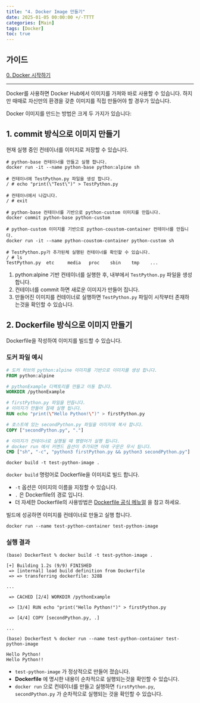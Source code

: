 ```yaml
---
title: "4. Docker Image 만들기"
date: 2025-01-05 00:00:00 +/-TTTT
categories: [Main]
tags: [Docker]
toc: true
---
```


## 가이드

[0. Docker 시작하기](../docker-00)

---

Docker를 사용하면 Docker Hub에서 이미지를 가져와 바로 사용할 수 있습니다. 하지만 때때로 자신만의 환경을 갖춘 이미지를 직접 만들어야 할 경우가 있습니다.

Docker 이미지를 만드는 방법은 크게 두 가지가 있습니다:

## 1. commit 방식으로 이미지 만들기

현재 실행 중인 컨테이너를 이미지로 저장할 수 있습니다.

```shell
# python-base 컨테이너를 만들고 실행 합니다.
docker run -it --name python-base python:alpine sh

# 컨테이너에 TestPython.py 파일을 생성 합니다.
/ # echo "print(\"Test\")" > TestPython.py

# 컨테이너에서 나갑니다.
/ # exit

# python-base 컨테이너를 기반으로 python-custom 이미지를 만듭니다.
docker commit python-base python-custom

# python-custom 이미지를 기반으로 python-coustom-container 컨테이너를 만듭니다.
docker run -it --name python-coustom-container python-custom sh

# TestPython.py가 추가된체 실행된 컨테이너를 확인할 수 있습니다.
/ # ls
TestPython.py  etc     media   proc    sbin    tmp    ...
```

1. python:alpine 기반 컨테이너를 실행한 후, 내부에서 `TestPython.py` 파일을 생성합니다.
2. 컨테이너를 commit 하면 새로운 이미지가 만들어 집니다.
3. 만들어진 이미지를 컨테이너로 실행하면 `TestPython.py` 파일이 시작부터 존재하는것을 확인할 수 있습니다.

## 2. Dockerfile 방식으로 이미지 만들기

Dockerfile을 작성하여 이미지를 빌드할 수 있습니다.

### 도커 파일 예시

```Dockerfile
# 도커 허브의 python:alpine 이미지를 기반으로 이미지를 생성 합니다.
FROM python:alpine

# pythonExample 디렉토리를 만들고 이동 합니다.
WORKDIR /pythonExample

# firstPython.py 파일을 만듭니다.
# 이미지가 만들어 질때 실행 됩니다.
RUN echo "print(\"Hello Python!\")" > firstPython.py

# 호스트에 있는 secondPython.py 파일을 이미지에 복사 합니다.
COPY ["secondPython.py", "."]

# 이미지가 컨테이너로 실행될 때 명령어가 실행 됩니다.
# docker run 에서 커멘드 옵션이 추가되면 아래 구문은 무시 됩니다.
CMD ["sh", "-c", "python3 firstPython.py && python3 secondPython.py"]
```

```shell
docker build -t test-python-image .
```

`docker build` 명렁어로 Dockerfile을 이미지로 빌드 합니다.

- `-t` 옵션은 이미지의 이름을 지정할 수 있습니다.
- `.` 은 Dockerfile의 경로 입니다.
- 더 자세한 Dockerfile의 사용방법은 [Dockerfile 공식 메뉴얼](https://docs.docker.com/reference/dockerfile/) 을 참고 하세요.

빌드에 성공하면 이미지를 컨테이너로 만들고 실행 합니다. 

```shell
docker run --name test-python-container test-python-image
```

### 실행 결과

```shell
(base) DockerTest % docker build -t test-python-image .

[+] Building 1.2s (9/9) FINISHED                                          
 => [internal] load build definition from Dockerfile                      
 => => transferring dockerfile: 328B                                      

...

 => CACHED [2/4] WORKDIR /pythonExample
 
 => [3/4] RUN echo "print("Hello Python!")" > firstPython.py
 
 => [4/4] COPY [secondPython.py, .]

...

(base) DockerTest % docker run --name test-python-container test-python-image

Hello Python!
Hello Python!!
```

- `test-python-image` 가 정상적으로 만들어 졌습니다.
- **Dockerfile** 에 명시한 내용이 순차적으로 실행되는것을 확인할 수 있습니다.
- `docker run` 으로 컨테이너를 만들고 실행하면 `firstPython.py`, `secondPython.py` 가 순차적으로 실행되는 것을 확인할 수 있습니다.
